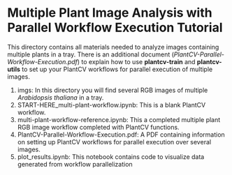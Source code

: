 # Multiple Plant Image Analysis with Parallel Workflow Execution Tutorial
This directory contains all materials needed to analyze images containing multiple plants in a tray. There is an additional document (*PlantCV-Parallel-Workflow-Execution.pdf*) to explain how to use **plantcv-train** and **plantcv-utils** to set up your PlantCV workflows for parallel execution of multiple images.

1. imgs: In this directory you will find several RGB images of multiple *Arabidopsis thaliana* in a tray.
2. START-HERE_multi-plant-workflow.ipynb: This is a blank PlantCV workflow.
3. multi-plant-workflow-reference.ipynb: This a completed multiple plant RGB image workflow completed with PlantCV functions.
4. PlantCV-Parallel-Workflow-Execution.pdf: A PDF containing information on setting up PlantCV workflows for parallel execution over several images.
5. plot_results.ipynb: This notebook contains code to visualize data generated from workflow parallelization
